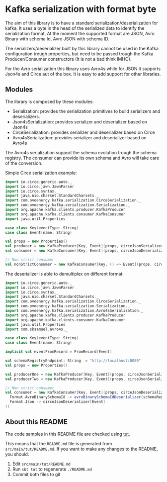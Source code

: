Kafka serialization with format byte
====================================
The aim of this library is to have a standard serialization/deserialization for kafka. It uses a byte in the head of the
serialized data to identify the serialization format. At the moment the supported format are JSON, Avro Binary with 
schema Id, Avro JSON with schema ID.

The serializers/deserializer built by this library cannot be used in the Kafka configuration trough properties, but need
to be passed trough the Kafka Producer/Consumer constructors (It is not a bad think IMHO).

For the Avro serialization this library uses Avro4s while for JSON it supports Json4s and Circe aut of the box. It is
easy to add support for other libraries.

## Modules
The library is composed by these modules:
 - Serialization: provides the serialization primitives to build serializers and deserializers.
 - Json4sSerialization: provides serializer and deserializer based on Json4s
 - CirceSerialization: provides serializer and deserializer based on Circe
 - Avro4sSerialization: provides serializer and deserializer based on Avro4s
 
The Avro4s serialization support the schema evolution trough the schema registry. The consumer can provide its own schema
and Avro will take care of the conversion.

Simple Circe serialization example:
````scala
import io.circe.generic.auto._
import io.circe.jawn.JawnParser
import io.circe.syntax._
import java.nio.charset.StandardCharsets._
import com.ovoenergy.kafka.serialization.CirceSerialization._
import com.ovoenergy.kafka.serialization.Serialization._
import org.apache.kafka.clients.producer.KafkaProducer
import org.apache.kafka.clients.consumer.KafkaConsumer
import java.util.Properties

case class Key(eventType: String)
case class Event(name: String)

val props = new Properties()
val producer = new KafkaProducer[Key, Event](props, circeJsonSerializer[Key], circeJsonSerializer[Event])
val consumer = new KafkaConsumer[Key, Event](props, circeJsonDeserializer[Key], circeJsonDeserializer[Event])

// Non strict consumer
val nonStrictConsumer = new KafkaConsumer[Key, () => Event](props, circeJsonDeserializer[Key], nonStrictDeserializer(circeJsonDeserializer[Event]))
````

The deserializer is able to demultiplex on different format:
````scala
import io.circe.generic.auto._
import io.circe.jawn.JawnParser
import io.circe.syntax._
import java.nio.charset.StandardCharsets._
import com.ovoenergy.kafka.serialization.CirceSerialization._
import com.ovoenergy.kafka.serialization.Serialization._
import com.ovoenergy.kafka.serialization.Avro4sSerialization._
import org.apache.kafka.clients.producer.KafkaProducer
import org.apache.kafka.clients.consumer.KafkaConsumer
import java.util.Properties
import com.sksamuel.avro4s._

case class Key(eventType: String)
case class Event(name: String)

implicit val eventFromRecord = FromRecord[Event]

val schemaRegistryEndpoint: String  = "http://localhost:8080"
val props = new Properties()

val producerOne = new KafkaProducer[Key, Event](props, circeJsonSerializer[Key], circeJsonSerializer[Event])
val producerTwo = new KafkaProducer[Key, Event](props, circeJsonSerializer[Key], avroBinarySchemaIdSerializer[Event](schemaRegistryEndpoint, isKey = false))

// Non strict consumer
val consumer = new KafkaConsumer[Key, Event](props, circeJsonDeserializer[Key], formatDemultiplexerDeserializer(
  Format.AvroBinarySchemaId -> avroBinarySchemaIdDeserializer(schemaRegistryEndpoint, isKey = false),
  Format.Json -> circeJsonDeserializer[Event]
))
````

## About this README

The code samples in this README file are checked using [tut](https://github.com/tpolecat/tut).

This means that the `README.md` file is generated from `src/main/tut/README.md`. If you want to make any changes to the README, you should:

1. Edit `src/main/tut/README.md`
2. Run `sbt tut` to regenerate `./README.md`
3. Commit both files to git
